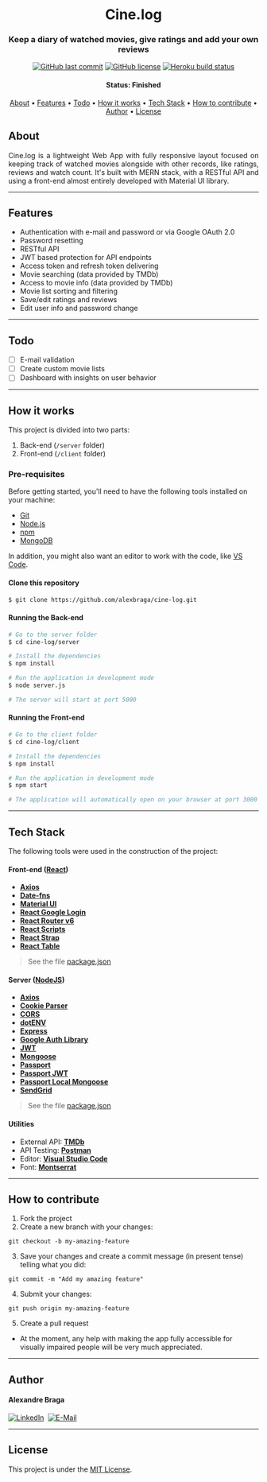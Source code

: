 <h1 align="center">
  Cine.log
</h1>

<h3 align="center">
    Keep a diary of watched movies, give ratings and add your own reviews
</h3>

<p align="center">
  <a href="https://github.com/alexbraga/cine-log/commits/master"><img alt="GitHub last commit" src="https://img.shields.io/github/last-commit/alexbraga/cine-log"></a>
  <a href="https://github.com/alexbraga/cine-log/blob/master/LICENSE"><img alt="GitHub license" src="https://img.shields.io/github/license/alexbraga/cine-log?label=license"></a>
  <a href="https://cine-log.herokuapp.com"><img alt="Heroku build status" src="https://img.shields.io/github/deployments/alexbraga/cine-log/cine-log?label=heroku&logo=heroku"></a>
</p>

<h4 align="center">
	 Status: Finished
</h4>

<p align="center">
 <a href="#about">About</a> •
 <a href="#features">Features</a> •
 <a href="#todo">Todo</a> •
 <a href="#how-it-works">How it works</a> •
 <a href="#tech-stack">Tech Stack</a> •
 <a href="#how-to-contribute">How to contribute</a> •
 <a href="#author">Author</a> •
 <a href="#license">License</a>

</p>

## About

<p align="justify">Cine.log is a lightweight Web App with fully responsive layout focused on keeping track of watched movies alongside with other records, like ratings, reviews and watch count. It's built with MERN stack, with a RESTful API and using a front-end almost entirely developed with Material UI library.</p>

---

## Features

- Authentication with e-mail and password or via Google OAuth 2.0
- Password resetting
- RESTful API
- JWT based protection for API endpoints
- Access token and refresh token delivering
- Movie searching (data provided by TMDb)
- Access to movie info (data provided by TMDb)
- Movie list sorting and filtering
- Save/edit ratings and reviews
- Edit user info and password change

---

## Todo

- [ ] E-mail validation
- [ ] Create custom movie lists
- [ ] Dashboard with insights on user behavior

---

## How it works

This project is divided into two parts:

1. Back-end (`/server` folder)
2. Front-end (`/client` folder)

### Pre-requisites

Before getting started, you'll need to have the following tools installed on your machine:

- [Git](https://git-scm.com)
- [Node.js](https://nodejs.org/en/)
- [npm](https://npmjs.com)
- [MongoDB](https://www.mongodb.com/try/download/community)

In addition, you might also want an editor to work with the code, like
[VS Code](https://code.visualstudio.com/).

#### Clone this repository

```bash
$ git clone https://github.com/alexbraga/cine-log.git
```

#### Running the Back-end

```bash
# Go to the server folder
$ cd cine-log/server

# Install the dependencies
$ npm install

# Run the application in development mode
$ node server.js

# The server will start at port 5000
```

#### Running the Front-end

```bash
# Go to the client folder
$ cd cine-log/client

# Install the dependencies
$ npm install

# Run the application in development mode
$ npm start

# The application will automatically open on your browser at port 3000
```

---

## Tech Stack

The following tools were used in the construction of the project:

#### **Front-end** ([React](https://reactjs.org/))

- **[Axios](https://axios-http.com/)**
- **[Date-fns](https://date-fns.org/)**
- **[Material UI](https://mui.com)**
- **[React Google Login](https://www.npmjs.com/package/react-google-login)**
- **[React Router v6](https://reactrouter.com/)**
- **[React Scripts](https://www.npmjs.com/package/react-scripts)**
- **[React Strap](https://www.npmjs.com/package/reactstrap)**
- **[React Table](https://react-table.tanstack.com/)**

> See the file
> [package.json](https://github.com/alexbraga/cine-log/master/client/package.json)

#### **Server** ([NodeJS](https://nodejs.org/en/))

- **[Axios](https://axios-http.com/)**
- **[Cookie Parser](https://www.npmjs.com/package/cookie-parser)**
- **[CORS](https://expressjs.com/en/resources/middleware/cors.html)**
- **[dotENV](https://github.com/motdotla/dotenv)**
- **[Express](https://expressjs.com/)**
- **[Google Auth Library](https://www.npmjs.com/package/google-auth-library)**
- **[JWT](https://github.com/auth0/node-jsonwebtoken)**
- **[Mongoose](https://mongoosejs.com/)**
- **[Passport](https://www.passportjs.org/)**
- **[Passport JWT](https://www.passportjs.org/packages/passport-jwt/)**
- **[Passport Local Mongoose](https://www.npmjs.com/package/passport-local-mongoose)**
- **[SendGrid](https://sendgrid.com/)**

> See the file
> [package.json](https://github.com/alexbraga/cine-log/master/server/package.json)

#### **Utilities**

- External API:
  **[TMDb](https://developers.themoviedb.org/3/getting-started/introduction)**
- API Testing: **[Postman](https://postman.com)**
- Editor: **[Visual Studio Code](https://code.visualstudio.com/)**
- Font: **[Montserrat](https://fonts.google.com/specimen/Montserrat)**

---

## How to contribute

1. Fork the project
2. Create a new branch with your changes:
```
git checkout -b my-amazing-feature
```
3. Save your changes and create a commit message (in present tense) telling what you did:
```
git commit -m "Add my amazing feature"
```
4. Submit your changes:
```
git push origin my-amazing-feature
```
5. Create a pull request

- At the moment, any help with making the app fully accessible for visually impaired people will be very much appreciated.

---

## Author

<h4>Alexandre Braga</h4>

<div>
<a href="https://www.linkedin.com/in/alexgbraga/" target="_blank"><img src="https://img.shields.io/badge/-LinkedIn-blue?style=for-the-badge&logo=Linkedin&logoColor=white" alt="LinkedIn"></a>&nbsp;
<a href="mailto:contato@alexbraga.com.br" target="_blank"><img src="https://img.shields.io/badge/-email-c14438?style=for-the-badge&logo=Gmail&logoColor=white" alt="E-Mail"></a>
</div>

---

## License

This project is under the [MIT License](./LICENSE).
